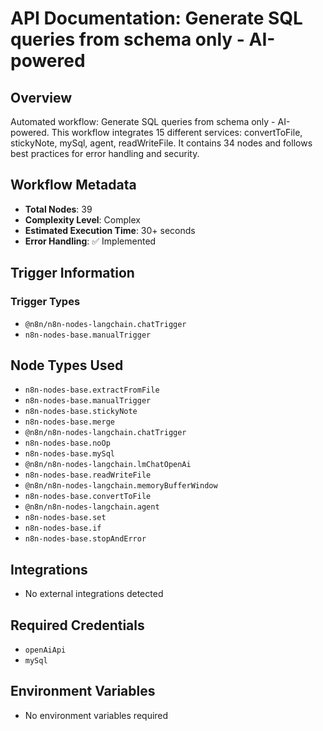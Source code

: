 # API Documentation: Generate SQL queries from schema only - AI-powered

## Overview
Automated workflow: Generate SQL queries from schema only - AI-powered. This workflow integrates 15 different services: convertToFile, stickyNote, mySql, agent, readWriteFile. It contains 34 nodes and follows best practices for error handling and security.

## Workflow Metadata
- **Total Nodes**: 39
- **Complexity Level**: Complex
- **Estimated Execution Time**: 30+ seconds
- **Error Handling**: ✅ Implemented

## Trigger Information
### Trigger Types
- `@n8n/n8n-nodes-langchain.chatTrigger`
- `n8n-nodes-base.manualTrigger`

## Node Types Used
- `n8n-nodes-base.extractFromFile`
- `n8n-nodes-base.manualTrigger`
- `n8n-nodes-base.stickyNote`
- `n8n-nodes-base.merge`
- `@n8n/n8n-nodes-langchain.chatTrigger`
- `n8n-nodes-base.noOp`
- `n8n-nodes-base.mySql`
- `@n8n/n8n-nodes-langchain.lmChatOpenAi`
- `n8n-nodes-base.readWriteFile`
- `@n8n/n8n-nodes-langchain.memoryBufferWindow`
- `n8n-nodes-base.convertToFile`
- `@n8n/n8n-nodes-langchain.agent`
- `n8n-nodes-base.set`
- `n8n-nodes-base.if`
- `n8n-nodes-base.stopAndError`

## Integrations
- No external integrations detected

## Required Credentials
- `openAiApi`
- `mySql`

## Environment Variables
- No environment variables required
